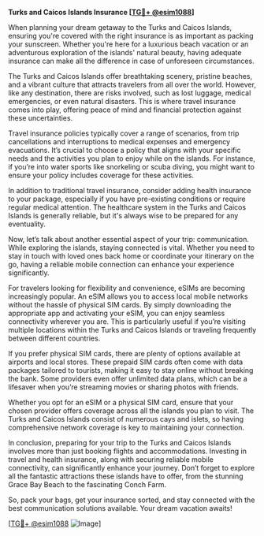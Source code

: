 **Turks and Caicos Islands Insurance [[TG💪+ @esim1088](https://t.me/s/esim1088)]**

When planning your dream getaway to the Turks and Caicos Islands, ensuring you're covered with the right insurance is as important as packing your sunscreen. Whether you're here for a luxurious beach vacation or an adventurous exploration of the islands' natural beauty, having adequate insurance can make all the difference in case of unforeseen circumstances.

The Turks and Caicos Islands offer breathtaking scenery, pristine beaches, and a vibrant culture that attracts travelers from all over the world. However, like any destination, there are risks involved, such as lost luggage, medical emergencies, or even natural disasters. This is where travel insurance comes into play, offering peace of mind and financial protection against these uncertainties.

Travel insurance policies typically cover a range of scenarios, from trip cancellations and interruptions to medical expenses and emergency evacuations. It’s crucial to choose a policy that aligns with your specific needs and the activities you plan to enjoy while on the islands. For instance, if you’re into water sports like snorkeling or scuba diving, you might want to ensure your policy includes coverage for these activities.

In addition to traditional travel insurance, consider adding health insurance to your package, especially if you have pre-existing conditions or require regular medical attention. The healthcare system in the Turks and Caicos Islands is generally reliable, but it's always wise to be prepared for any eventuality.

Now, let’s talk about another essential aspect of your trip: communication. While exploring the islands, staying connected is vital. Whether you need to stay in touch with loved ones back home or coordinate your itinerary on the go, having a reliable mobile connection can enhance your experience significantly.

For travelers looking for flexibility and convenience, eSIMs are becoming increasingly popular. An eSIM allows you to access local mobile networks without the hassle of physical SIM cards. By simply downloading the appropriate app and activating your eSIM, you can enjoy seamless connectivity wherever you are. This is particularly useful if you’re visiting multiple locations within the Turks and Caicos Islands or traveling frequently between different countries.

If you prefer physical SIM cards, there are plenty of options available at airports and local stores. These prepaid SIM cards often come with data packages tailored to tourists, making it easy to stay online without breaking the bank. Some providers even offer unlimited data plans, which can be a lifesaver when you’re streaming movies or sharing photos with friends.

Whether you opt for an eSIM or a physical SIM card, ensure that your chosen provider offers coverage across all the islands you plan to visit. The Turks and Caicos Islands consist of numerous cays and islets, so having comprehensive network coverage is key to maintaining your connection.

In conclusion, preparing for your trip to the Turks and Caicos Islands involves more than just booking flights and accommodations. Investing in travel and health insurance, along with securing reliable mobile connectivity, can significantly enhance your journey. Don’t forget to explore all the fantastic attractions these islands have to offer, from the stunning Grace Bay Beach to the fascinating Conch Farm.

So, pack your bags, get your insurance sorted, and stay connected with the best communication solutions available. Your dream vacation awaits!

[[TG💪+ @esim1088](https://t.me/s/esim1088) ![Image](https://i.postimg.cc/Y0z9fWf4/image.png)]